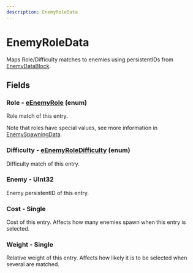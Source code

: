 ```yaml
---
description: EnemyRoleData
---
```


# EnemyRoleData

Maps Role/Difficulty matches to enemies using persistentIDs from [EnemyDataBlock](../datablocks/enemy.md).

## Fields

### Role - [eEnemyRole](../enum-types.md#eenemyrole) (enum)

Role match of this entry.

Note that roles have special values, see more information in [EnemySpawningData](enemyspawningdata.md#how-to-pick-enemy-spawns).

### Difficulty - [eEnemyRoleDifficulty](../enum-types.md#eenemyroledifficulty) (enum)

Difficulty match of this entry.

### Enemy - UInt32

Enemy persistentID of this entry.

### Cost - Single

Cost of this entry. Affects how many enemies spawn when this entry is selected.

### Weight - Single

Relative weight of this entry. Affects how likely it is to be selected when several are matched.
